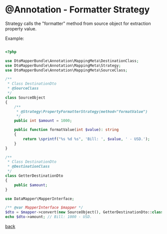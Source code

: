 # @Annotation - Formatter Strategy

Strategy calls the "formatter" method from source object for extraction property value.

Example:
```php

<?php

use DtoMapperBundle\Annotation\MappingMeta\DestinationClass;
use DtoMapperBundle\Annotation\MappingMeta\Strategy;
use DtoMapperBundle\Annotation\MappingMeta\SourceClass;

/**
 * Class DestinationDto
 * @SourceClass
 */
class SourceObject
{
    /**
     * @Strategy\PropertyFormatterStrategy(method="formatValue")
     */
    public int $amount = 1000;

    public function formatValue(int $value): string
    {
        return \sprintf("%s %d %s", 'Bill: ', $value, ' - USD.');
    }
}

/**
 * Class DestinationDto
 * @DestinationClass
 */
class GetterDestinationDto
{
    public $amount;
}

use DataMapper\MapperInterface;

/** @var MapperInterface $mapper */
$dto = $mapper->convert(new SourceObject(), GetterDestinationDto::class);
echo $dto->amount; // Bill: 1000 - USD.
```

[back](..)